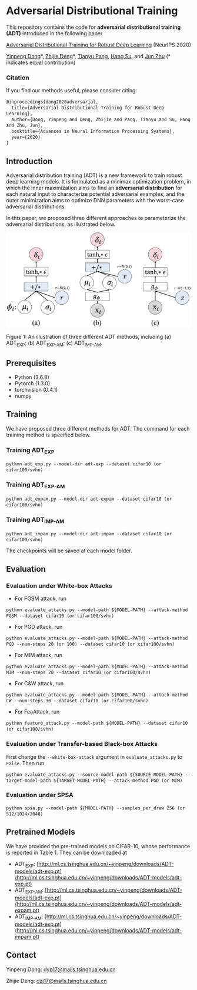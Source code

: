 # Adversarial Distributional Training

This repository contains the code for **adversarial distributional training (ADT)** introduced in the following paper

[Adversarial Distributional Training for Robust Deep Learning](https://arxiv.org/abs/2002.05999) (NeurIPS 2020)

[Yinpeng Dong](http://ml.cs.tsinghua.edu.cn/~yinpeng)\*, [Zhijie Deng](http://ml.cs.tsinghua.edu.cn/~zhijie)\*, [Tianyu Pang](http://ml.cs.tsinghua.edu.cn/~tianyu), [Hang Su](http://www.suhangss.me), and [Jun Zhu](http://ml.cs.tsinghua.edu.cn/~jun/index.shtml) (\* indicates equal contribution)

### Citation
If you find our methods useful, please consider citing:

	@inproceedings{dong2020adversarial,
	  title={Adversarial Distributional Training for Robust Deep Learning},
	  author={Dong, Yinpeng and Deng, Zhijie and Pang, Tianyu and Su, Hang and Zhu, Jun},
	  booktitle={Advances in Neural Information Processing Systems},
	  year={2020}
	}


## Introduction
Adversarial distribution training (ADT) is a new framework to train robust deep learning models. It is formulated as a minimax optimization problem, in which the inner maximization aims to find an **adversarial distribution** for each natural input to characterize potential adversarial examples; and the outer minimization aims to optimize DNN parameters with the worst-case adversarial distributions.

In this paper, we proposed three different approaches to parameterize the adversarial distributions, as illustrated below. 

<img src="algos_adt.jpg">

Figure 1: An illustration of three different ADT methods, including (a) ADT<sub>EXP</sub>; (b) ADT<sub>EXP-AM</sub>; (c) ADT<sub>IMP-AM</sub>.



## Prerequisites
* Python (3.6.8)
* Pytorch (1.3.0)
* torchvision (0.4.1)
* numpy

## Training

We have proposed three different methods for ADT. The command for each training method is specified below.

### Training ADT<sub>EXP</sub>

```
python adt_exp.py --model-dir adt-exp --dataset cifar10 (or cifar100/svhn)
```

### Training ADT<sub>EXP-AM</sub>

```
python adt_expam.py --model-dir adt-expam --dataset cifar10 (or cifar100/svhn)
```

### Training ADT<sub>IMP-AM</sub>

```
python adt_impam.py --model-dir adt-impam --dataset cifar10 (or cifar100/svhn)
```

The checkpoints will be saved at each model folder.

## Evaluation

### Evaluation under White-box Attacks

- For FGSM attack, run

```
python evaluate_attacks.py --model-path ${MODEL-PATH} --attack-method FGSM --dataset cifar10 (or cifar100/svhn)
```

- For PGD attack, run

```
python evaluate_attacks.py --model-path ${MODEL-PATH} --attack-method PGD --num-steps 20 (or 100) --dataset cifar10 (or cifar100/svhn)
```

- For MIM attack, run

```
python evaluate_attacks.py --model-path ${MODEL-PATH} --attack-method MIM --num-steps 20 --dataset cifar10 (or cifar100/svhn)
```

- For C&W attack, run

```
python evaluate_attacks.py --model-path ${MODEL-PATH} --attack-method CW --num-steps 30 --dataset cifar10 (or cifar100/svhn)
```

- For FeaAttack, run

```
python feature_attack.py --model-path ${MODEL-PATH} --dataset cifar10 (or cifar100/svhn)
```


### Evaluation under Transfer-based Black-box Attacks

First change the `--white-box-attack` argument in `evaluate_attacks.py` to `False`. Then run

```
python evaluate_attacks.py --source-model-path ${SOURCE-MODEL-PATH} --target-model-path ${TARGET-MODEL-PATH} --attack-method PGD (or MIM)
```

### Evaluation under SPSA

```
python spsa.py --model-path ${MODEL-PATH} --samples_per_draw 256 (or 512/1024/2048)
```

## Pretrained Models

We have provided the pre-trained models on CIFAR-10, whose performance is reported in Table 1. They can be downloaded at 

+ ADT<sub>EXP</sub>: [http://ml.cs.tsinghua.edu.cn/~yinpeng/downloads/ADT-models/adt-exp.pt](http://ml.cs.tsinghua.edu.cn/~yinpeng/downloads/ADT-models/adt-exp.pt)
+ ADT<sub>EXP-AM</sub>: [http://ml.cs.tsinghua.edu.cn/~yinpeng/downloads/ADT-models/adt-exp.pt](http://ml.cs.tsinghua.edu.cn/~yinpeng/downloads/ADT-models/adt-expam.pt)
+ ADT<sub>IMP-AM</sub>: [http://ml.cs.tsinghua.edu.cn/~yinpeng/downloads/ADT-models/adt-exp.pt](http://ml.cs.tsinghua.edu.cn/~yinpeng/downloads/ADT-models/adt-impam.pt)

## Contact

Yinpeng Dong: dyp17@mails.tsinghua.edu.cn

Zhijie Deng: dzj17@mails.tsinghua.edu.cn